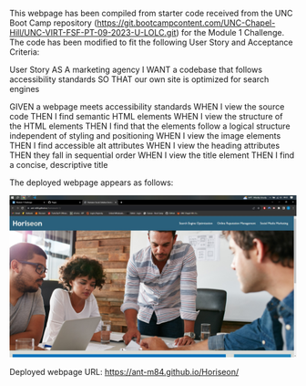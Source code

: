 This webpage has been compiled from starter code received from the UNC Boot Camp repository (https://git.bootcampcontent.com/UNC-Chapel-Hill/UNC-VIRT-FSF-PT-09-2023-U-LOLC.git) for the Module 1 Challenge. The code has been modified to fit the following User Story and Acceptance Criteria:

User Story
AS A marketing agency
I WANT a codebase that follows accessibility standards
SO THAT our own site is optimized for search engines

GIVEN a webpage meets accessibility standards
WHEN I view the source code
THEN I find semantic HTML elements
WHEN I view the structure of the HTML elements
THEN I find that the elements follow a logical structure independent of styling and positioning
WHEN I view the image elements
THEN I find accessible alt attributes
WHEN I view the heading attributes
THEN they fall in sequential order
WHEN I view the title element
THEN I find a concise, descriptive title

The deployed webpage appears as follows:

![Screenshot of Webpage](<Horiseon Website Screenshot-1.jpg>)

Deployed webpage URL: https://ant-m84.github.io/Horiseon/
